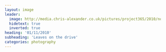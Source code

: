 ```yaml
---
layout: image
leader:
  image: http://media.chris-alexander.co.uk/pictures/project365/2010/nov/01/011110.jpg
  hidetext: true
  inverted: true
heading: '01/11/2010'
subheading: 'Leaves on the drive'
categories: photography
---
```

